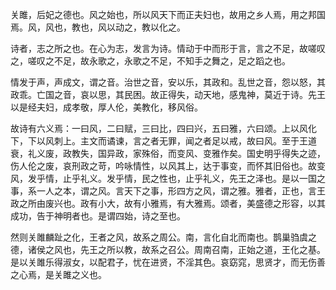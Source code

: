 ​    关雎，后妃之德也。风之始也，所以风天下而正夫妇也，故用之乡人焉，用之邦国焉。风，风也，教也，风以动之，教以化之。

​    诗者，志之所之也。在心为志，发言为诗。情动于中而形于言，言之不足，故嗟叹之，嗟叹之不足，故永歌之，永歌之不足，不知手之舞之，足之蹈之也。

​    情发于声，声成文，谓之音。治世之音，安以乐，其政和。乱世之音，怨以怒，其政乖。亡国之音，哀以思，其民困。故正得失，动天地，感鬼神，莫近于诗。先王以是经夫妇，成孝敬，厚人伦，美教化，移风俗。

​    故诗有六义焉：一曰风，二曰赋，三曰比，四曰兴，五曰雅，六曰颂。上以风化下，下以风刺上。主文而谲谏，言之者无罪，闻之者足以戒，故曰风。至于王道衰，礼义废，政教失，国异政，家殊俗，而变风、变雅作矣。国史明乎得失之迹，伤人伦之废，哀刑政之苛，吟咏情性，以风其上，达于事变，而怀其旧俗也。故变风，发乎情，止乎礼义。发乎情，民之性也，止乎礼义，先王之泽也。是以一国之事，系一人之本，谓之风。言天下之事，形四方之风，谓之雅。雅者，正也，言王政之所由废兴也。政有小大，故有小雅焉，有大雅焉。颂者，美盛德之形容，以其成功，告于神明者也。是谓四始，诗之至也。

​    然则关雎麟趾之化，王者之风，故系之周公。南，言化自北而南也。鹊巢驺虞之德，诸侯之风也，先王之所以教，故系之召公。周南召南，正始之道，王化之基。是以关雎乐得淑女，以配君子，忧在进贤，不淫其色。哀窈窕，思贤才，而无伤善之心焉，是关雎之义也。

